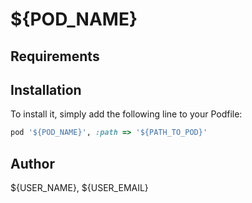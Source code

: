 # ${POD_NAME}

## Requirements

## Installation

To install it, simply add the following line to your Podfile:

```ruby
pod '${POD_NAME}', :path => '${PATH_TO_POD}'
```

## Author

${USER_NAME}, ${USER_EMAIL}

